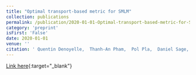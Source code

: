 ```yaml
---
title: "Optimal transport-based metric for SMLM"
collection: publications
permalink: /publication/2020-01-01-Optimal-transport-based-metric-for-SMLM
category: 'preprint'
isFirst: 'False'
date: 2020-01-01
venue: ''
citation: ' Quentin Denoyelle,  Thanh-An Pham,  Pol Pla,  Daniel Sage,  Michael Unser, &quot;Optimal transport-based metric for SMLM.&quot; https://arxiv.org/abs/2010.13423, 2020.'
---
```

[Link here](https://arxiv.org/abs/2010.13423){:target="_blank"}
